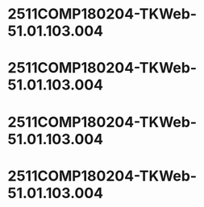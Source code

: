 # 2511COMP180204-TKWeb-51.01.103.004
# 2511COMP180204-TKWeb-51.01.103.004
# 2511COMP180204-TKWeb-51.01.103.004
# 2511COMP180204-TKWeb-51.01.103.004
